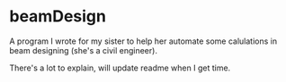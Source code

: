 # beamDesign
A program I wrote for my sister to help her automate some calulations in beam designing (she's a civil engineer).

There's a lot to explain, will update readme when I get time.
